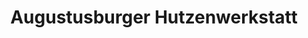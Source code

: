 ---
title: "Augustusburger Hutzenwerkstatt"
url: /augustusburg/augustusburger-hutzenwerkstatt/
shop: Allgemein
---